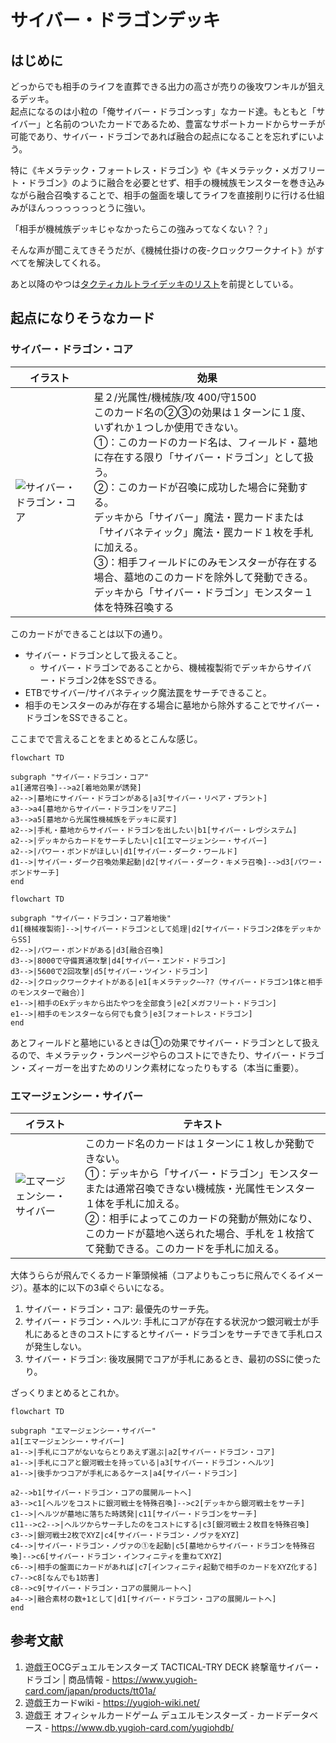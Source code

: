 # サイバー・ドラゴンデッキ
## はじめに
どっからでも相手のライフを直葬できる出力の高さが売りの後攻ワンキルが狙えるデッキ。<br>起点になるのは小粒の「俺サイバー・ドラゴンっす」なカード達。もともと「サイバー」と名前のついたカードであるため、豊富なサポートカードからサーチが可能であり、サイバー・ドラゴンであれば融合の起点になることを忘れずにいよう。

特に《キメラテック・フォートレス・ドラゴン》や《キメラテック・メガフリート・ドラゴン》のように融合を必要とせず、相手の機械族モンスターを巻き込みながら融合召喚することで、相手の盤面を壊してライフを直接削りに行ける仕組みがほんっっっっっっとうに強い。

「相手が機械族デッキじゃなかったらこの強みってなくない？？」

そんな声が聞こえてきそうだが、《機械仕掛けの夜-クロックワークナイト》がすべてを解決してくれる。

あと以降のやつは[タクティカルトライデッキのリスト](https://www.yugioh-card.com/japan/products/tt01a/)を前提としている。
## 起点になりそうなカード
### サイバー・ドラゴン・コア
|イラスト|効果|
|---|---|
|![サイバー・ドラゴン・コア](https://storage.googleapis.com/gachi-matome.appspot.com/1/card100015531_1-10.jpg)|星２/光属性/機械族/攻 400/守1500<br>このカード名の②③の効果は１ターンに１度、いずれか１つしか使用できない。<br>①：このカードのカード名は、フィールド・墓地に存在する限り「サイバー・ドラゴン」として扱う。<br>②：このカードが召喚に成功した場合に発動する。<br>デッキから「サイバー」魔法・罠カードまたは「サイバネティック」魔法・罠カード１枚を手札に加える。<br>③：相手フィールドにのみモンスターが存在する場合、墓地のこのカードを除外して発動できる。<br>デッキから「サイバー・ドラゴン」モンスター１体を特殊召喚する|

このカードができることは以下の通り。
- サイバー・ドラゴンとして扱えること。
  - サイバー・ドラゴンであることから、機械複製術でデッキからサイバー・ドラゴン2体をSSできる。
- ETBでサイバー/サイバネティック魔法罠をサーチできること。
- 相手のモンスターのみが存在する場合に墓地から除外することでサイバー・ドラゴンをSSできること。

ここまでで言えることをまとめるとこんな感じ。
```mermaid
flowchart TD

subgraph "サイバー・ドラゴン・コア"
a1[通常召喚]-->a2[着地効果が誘発]
a2-->|墓地にサイバー・ドラゴンがある|a3[サイバー・リペア・プラント]
a3-->a4[墓地からサイバー・ドラゴンをリアニ]
a3-->a5[墓地から光属性機械族をデッキに戻す]
a2-->|手札・墓地からサイバー・ドラゴンを出したい|b1[サイバー・レヴシステム]
a2-->|デッキからカードをサーチしたい|c1[エマージェンシー・サイバー]
a2-->|パワー・ボンドがほしい|d1[サイバー・ダーク・ワールド]
d1-->|サイバー・ダーク召喚効果起動|d2[サイバー・ダーク・キメラ召喚]-->d3[パワー・ボンドサーチ]
end
```
```mermaid
flowchart TD

subgraph "サイバー・ドラゴン・コア着地後"
d1[機械複製術]-->|サイバー・ドラゴンとして処理|d2[サイバー・ドラゴン2体をデッキからSS]
d2-->|パワー・ボンドがある|d3[融合召喚]
d3-->|8000で守備貫通攻撃|d4[サイバー・エンド・ドラゴン]
d3-->|5600で2回攻撃|d5[サイバー・ツイン・ドラゴン]
d2-->|クロックワークナイトがある|e1[キメラテック~~??（サイバー・ドラゴン1体と相手のモンスターで融合）]
e1-->|相手のExデッキから出たやつを全部食う|e2[メガフリート・ドラゴン]
e1-->|相手のモンスターなら何でも食う|e3[フォートレス・ドラゴン]
end
```
あとフィールドと墓地にいるときは①の効果でサイバー・ドラゴンとして扱えるので、キメラテック・ランページやらのコストにできたり、サイバー・ドラゴン・ズィーガーを出すためのリンク素材になったりもする（本当に重要）。

### エマージェンシー・サイバー
|イラスト|テキスト|
|---|---|
|![エマージェンシー・サイバー](https://m.media-amazon.com/images/I/51gVqerffTL._AC_UF894,1000_QL80_.jpg)|このカード名のカードは１ターンに１枚しか発動できない。<br>①：デッキから「サイバー・ドラゴン」モンスターまたは通常召喚できない機械族・光属性モンスター１体を手札に加える。<br>②：相手によってこのカードの発動が無効になり、このカードが墓地へ送られた場合、手札を１枚捨てて発動できる。このカードを手札に加える。|

大体うららが飛んでくるカード筆頭候補（コアよりもこっちに飛んでくるイメージ）。基本的に以下の3卓ぐらいになる。
1. サイバー・ドラゴン・コア: 最優先のサーチ先。
2. サイバー・ドラゴン・ヘルツ: 手札にコアが存在する状況かつ銀河戦士が手札にあるときのコストにするとサイバー・ドラゴンをサーチできて手札ロスが発生しない。
3. サイバー・ドラゴン: 後攻展開でコアが手札にあるとき、最初のSSに使ったり。

ざっくりまとめるとこれか。
```mermaid
flowchart TD

subgraph "エマージェンシー・サイバー"
a1[エマージェンシー・サイバー]
a1-->|手札にコアがないならとりあえず選ぶ|a2[サイバー・ドラゴン・コア]
a1-->|手札にコアと銀河戦士を持っている|a3[サイバー・ドラゴン・ヘルツ]
a1-->|後手かつコアが手札にあるケース|a4[サイバー・ドラゴン]

a2-->b1[サイバー・ドラゴン・コアの展開ルートへ]
a3-->c1[ヘルツをコストに銀河戦士を特殊召喚]-->c2[デッキから銀河戦士をサーチ]
c1-->|ヘルツが墓地に落ちた時誘発|c11[サイバー・ドラゴンをサーチ]
c11-->c2-->|ヘルツからサーチしたのをコストにする|c3[銀河戦士２枚目を特殊召喚]
c3-->|銀河戦士2枚でXYZ|c4[サイバー・ドラゴン・ノヴァをXYZ]
c4-->|サイバー・ドラゴン・ノヴァの①を起動|c5[墓地からサイバー・ドラゴンを特殊召喚]-->c6[サイバー・ドラゴン・インフィニティを重ねてXYZ]
c6-->|相手の盤面にカードがあれば|c7[インフィニティ起動で相手のカードをXYZ化する]
c7-->c8[なんでも1妨害]
c8-->c9[サイバー・ドラゴン・コアの展開ルートへ]
a4-->|融合素材の数+1として|d1[サイバー・ドラゴン・コアの展開ルートへ]
end
```

## 参考文献
1. 遊戯王OCGデュエルモンスターズ TACTICAL-TRY DECK 終撃竜サイバー・ドラゴン | 商品情報 - https://www.yugioh-card.com/japan/products/tt01a/
1. 遊戯王カードwiki - https://yugioh-wiki.net/
1. 遊戯王 オフィシャルカードゲーム デュエルモンスターズ - カードデータベース - https://www.db.yugioh-card.com/yugiohdb/
